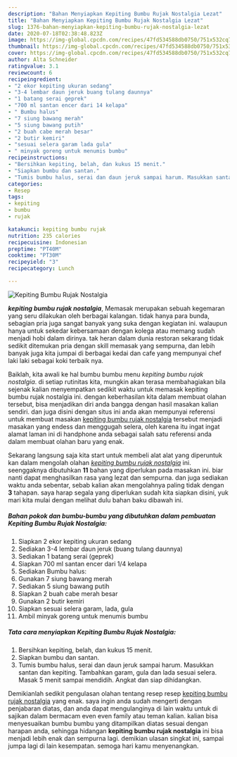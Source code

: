```yaml
---
description: "Bahan Menyiapkan Kepiting Bumbu Rujak Nostalgia Lezat"
title: "Bahan Menyiapkan Kepiting Bumbu Rujak Nostalgia Lezat"
slug: 1376-bahan-menyiapkan-kepiting-bumbu-rujak-nostalgia-lezat
date: 2020-07-18T02:38:48.823Z
image: https://img-global.cpcdn.com/recipes/47fd534588db0750/751x532cq70/kepiting-bumbu-rujak-nostalgia-foto-resep-utama.jpg
thumbnail: https://img-global.cpcdn.com/recipes/47fd534588db0750/751x532cq70/kepiting-bumbu-rujak-nostalgia-foto-resep-utama.jpg
cover: https://img-global.cpcdn.com/recipes/47fd534588db0750/751x532cq70/kepiting-bumbu-rujak-nostalgia-foto-resep-utama.jpg
author: Alta Schneider
ratingvalue: 3.1
reviewcount: 6
recipeingredient:
- "2 ekor kepiting ukuran sedang"
- "3-4 lembar daun jeruk buang tulang daunnya"
- "1 batang serai geprek"
- "700 ml santan encer dari 14 kelapa"
- " Bumbu halus"
- "7 siung bawang merah"
- "5 siung bawang putih"
- "2 buah cabe merah besar"
- "2 butir kemiri"
- "sesuai selera garam lada gula"
- " minyak goreng untuk menumis bumbu"
recipeinstructions:
- "Bersihkan kepiting, belah, dan kukus 15 menit."
- "Siapkan bumbu dan santan."
- "Tumis bumbu halus, serai dan daun jeruk sampai harum. Masukkan santan dan kepiting. Tambahkan garam, gula dan lada sesuai selera. Masak 5 menit sampai mendidih. Angkat dan siap dihidangkan."
categories:
- Resep
tags:
- kepiting
- bumbu
- rujak

katakunci: kepiting bumbu rujak 
nutrition: 235 calories
recipecuisine: Indonesian
preptime: "PT40M"
cooktime: "PT30M"
recipeyield: "3"
recipecategory: Lunch

---
```



![Kepiting Bumbu Rujak Nostalgia](https://img-global.cpcdn.com/recipes/47fd534588db0750/751x532cq70/kepiting-bumbu-rujak-nostalgia-foto-resep-utama.jpg)

<b><i>kepiting bumbu rujak nostalgia</i></b>, Memasak merupakan sebuah kegemaran yang seru dilakukan oleh berbagai kalangan. tidak hanya para bunda, sebagian pria juga sangat banyak yang suka dengan kegiatan ini. walaupun hanya untuk sekedar kebersamaan dengan kolega atau memang sudah menjadi hobi dalam dirinya. tak heran dalam dunia restoran sekarang tidak sedikit ditemukan pria dengan skill memasak yang sempurna, dan lebih banyak juga kita jumpai di berbagai kedai dan cafe yang mempunyai chef laki laki sebagai koki terbaik nya.



Baiklah, kita awali ke hal bumbu bumbu menu <i>kepiting bumbu rujak nostalgia</i>. di setiap rutinitas kita, mungkin akan terasa membahagiakan bila sejenak kalian menyempatkan sedikit waktu untuk memasak kepiting bumbu rujak nostalgia ini. dengan keberhasilan kita dalam membuat olahan tersebut, bisa menjadikan diri anda bangga dengan hasil masakan kalian sendiri. dan juga disini dengan situs ini anda akan mempunyai referensi untuk membuat masakan <u>kepiting bumbu rujak nostalgia</u> tersebut menjadi masakan yang endess dan menggugah selera, oleh karena itu ingat ingat alamat laman ini di handphone anda sebagai salah satu referensi anda dalam membuat olahan baru yang enak.


Sekarang langsung saja kita start untuk membeli alat alat yang diperuntuk kan dalam mengolah olahan <u><i>kepiting bumbu rujak nostalgia</i></u> ini. seenggaknya dibutuhkan <b>11</b> bahan yang diperlukan pada masakan ini. biar nanti dapat menghasilkan rasa yang lezat dan sempurna. dan juga sediakan waktu anda sebentar, sebab kalian akan mengolahnya paling tidak dengan <b>3</b> tahapan. saya harap segala yang diperlukan sudah kita siapkan disini, yuk mari kita mulai dengan melihat dulu bahan baku dibawah ini.

<!--inarticleads1-->

##### Bahan pokok dan bumbu-bumbu yang dibutuhkan dalam pembuatan Kepiting Bumbu Rujak Nostalgia:

1. Siapkan 2 ekor kepiting ukuran sedang
1. Sediakan 3-4 lembar daun jeruk (buang tulang daunnya)
1. Sediakan 1 batang serai (geprek)
1. Siapkan 700 ml santan encer dari 1/4 kelapa
1. Sediakan  Bumbu halus:
1. Gunakan 7 siung bawang merah
1. Sediakan 5 siung bawang putih
1. Siapkan 2 buah cabe merah besar
1. Gunakan 2 butir kemiri
1. Siapkan sesuai selera garam, lada, gula
1. Ambil  minyak goreng untuk menumis bumbu




<!--inarticleads2-->

##### Tata cara menyiapkan Kepiting Bumbu Rujak Nostalgia:

1. Bersihkan kepiting, belah, dan kukus 15 menit.
1. Siapkan bumbu dan santan.
1. Tumis bumbu halus, serai dan daun jeruk sampai harum. Masukkan santan dan kepiting. Tambahkan garam, gula dan lada sesuai selera. Masak 5 menit sampai mendidih. Angkat dan siap dihidangkan.




Demikianlah sedikit pengulasan olahan tentang resep resep <u>kepiting bumbu rujak nostalgia</u> yang enak. saya ingin anda sudah mengerti dengan penjabaran diatas, dan anda dapat mengulanginya di lain waktu untuk di sajikan dalam bermacam even even family atau teman kalian. kalian bisa menyesuaikan bumbu bumbu yang ditampilkan diatas sesuai dengan harapan anda, sehingga hidangan <b>kepiting bumbu rujak nostalgia</b> ini bisa menjadi lebih enak dan sempurna lagi. demikian ulasan singkat ini, sampai jumpa lagi di lain kesempatan. semoga hari kamu menyenangkan.

